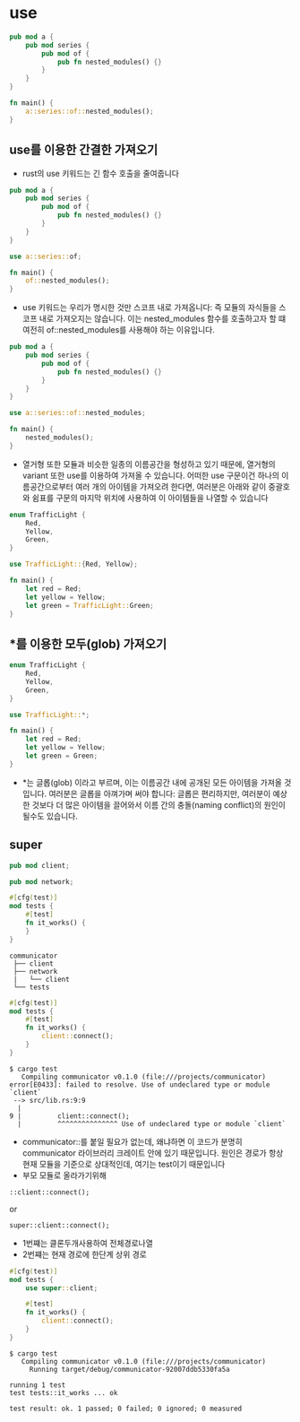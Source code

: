 # use

```rs
pub mod a {
    pub mod series {
        pub mod of {
            pub fn nested_modules() {}
        }
    }
}

fn main() {
    a::series::of::nested_modules();
}
```

## use를 이용한 간결한 가져오기

- rust의 use 키워드는 긴 함수 호출을 줄여줍니다

```rs
pub mod a {
    pub mod series {
        pub mod of {
            pub fn nested_modules() {}
        }
    }
}

use a::series::of;

fn main() {
    of::nested_modules();
}
```

- use 키워드는 우리가 명시한 것만 스코프 내로 가져옵니다: 즉 모듈의 자식들을 스코프 내로 가져오지는 않습니다. 이는 nested_modules 함수를 호출하고자 할 떄 여전히 of::nested_modules를 사용해야 하는 이유입니다.

```rs
pub mod a {
    pub mod series {
        pub mod of {
            pub fn nested_modules() {}
        }
    }
}

use a::series::of::nested_modules;

fn main() {
    nested_modules();
}
```

- 열거형 또한 모듈과 비슷한 일종의 이름공간을 형성하고 있기 때문에, 열거형의 variant 또한 use를 이용하여 가져올 수 있습니다. 어떠한 use 구문이건 하나의 이름공간으로부터 여러 개의 아이템을 가져오려 한다면, 여러분은 아래와 같이 중괄호와 쉼표를 구문의 마지막 위치에 사용하여 이 아이템들을 나열할 수 있습니다

```rs
enum TrafficLight {
    Red,
    Yellow,
    Green,
}

use TrafficLight::{Red, Yellow};

fn main() {
    let red = Red;
    let yellow = Yellow;
    let green = TrafficLight::Green;
}
```

## \*를 이용한 모두(glob) 가져오기

```rs
enum TrafficLight {
    Red,
    Yellow,
    Green,
}

use TrafficLight::*;

fn main() {
    let red = Red;
    let yellow = Yellow;
    let green = Green;
}
```

- \*는 글롭(glob) 이라고 부르며, 이는 이름공간 내에 공개된 모든 아이템을 가져올 것입니다. 여러분은 글롭을 아껴가며 써야 합니다: 글롭은 편리하지만, 여러분이 예상한 것보다 더 많은 아이템을 끌어와서 이름 간의 충돌(naming conflict)의 원인이 될수도 있습니다.

## super

```rs
pub mod client;

pub mod network;

#[cfg(test)]
mod tests {
    #[test]
    fn it_works() {
    }
}

```

```
communicator
 ├── client
 ├── network
 |   └── client
 └── tests
```

```rs
#[cfg(test)]
mod tests {
    #[test]
    fn it_works() {
        client::connect();
    }
}

```

```
$ cargo test
   Compiling communicator v0.1.0 (file:///projects/communicator)
error[E0433]: failed to resolve. Use of undeclared type or module `client`
 --> src/lib.rs:9:9
  |
9 |         client::connect();
  |         ^^^^^^^^^^^^^^^ Use of undeclared type or module `client`
```

- communicator::를 붙일 필요가 없는데, 왜냐하면 이 코드가 분명히 communicator 라이브러리 크레이트 안에 있기 때문입니다. 원인은 경로가 항상 현재 모듈을 기준으로 상대적인데, 여기는 test이기 때문입니다
- 부모 모듈로 올라가기위해

```
::client::connect();

```

or

```
super::client::connect();
```

- 1번쨰는 클론두개사용하여 전체경로나열
- 2번쨰는 현재 경로에 한단계 상위 경로

```rs
#[cfg(test)]
mod tests {
    use super::client;

    #[test]
    fn it_works() {
        client::connect();
    }
}
```

```
$ cargo test
   Compiling communicator v0.1.0 (file:///projects/communicator)
     Running target/debug/communicator-92007ddb5330fa5a

running 1 test
test tests::it_works ... ok

test result: ok. 1 passed; 0 failed; 0 ignored; 0 measured
```
